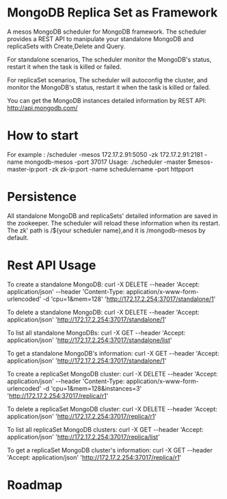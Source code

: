 # MongoDB Replica Set as Framework

A mesos MongoDB scheduler for MongoDB framework. The scheduler provides a REST API to manipulate your standalone MongoDB and replicaSets with Create,Delete and Query.

For standalone scenarios, The scheduler monitor the MongoDB's status, restart it when the task is killed or failed.

For replicaSet scenarios, The scheduler will autoconfig the cluster, and monitor the MongoDB's status, restart it when the task is killed or failed.

You can get the MongoDB instances detailed information by REST API: http://api.mongodb.com/

# How to start

For example : /scheduler -mesos 172.17.2.91:5050 -zk 172.17.2.91:2181 -name mongodb-mesos -port 37017
Usage: ./scheduler -master $mesos-master-ip:port -zk zk-ip:port -name schedulername -port httpport


# Persistence
All standalone MongoDB and replicaSets' detailed information are saved in the zookeeper. The scheduler will reload these information when its restart. The zk' path is /${your scheduler name},and it is /mongodb-mesos by default.

# Rest API Usage
To create a standalone MongoDB:
curl -X DELETE --header 'Accept: application/json' --header 'Content-Type: application/x-www-form-urlencoded' -d 'cpu=1&mem=128' 'http://172.17.2.254:37017/standalone/1'

To delete a standalone MongoDB:
curl -X DELETE --header 'Accept: application/json' 'http://172.17.2.254:37017/standalone/1'

To list all standalone MongoDBs:
curl -X GET --header 'Accept: application/json' 'http://172.17.2.254:37017/standalone/list'

To get a standalone MongoDB's information:
curl -X GET --header 'Accept: application/json' 'http://172.17.2.254:37017/standalone/1'

To create a replicaSet MongoDB cluster:
curl -X DELETE --header 'Accept: application/json' --header 'Content-Type: application/x-www-form-urlencoded' -d 'cpu=1&mem=128&instances=3' 'http://172.17.2.254:37017/replica/r1'

To delete a replicaSet MongoDB cluster:
curl -X DELETE --header 'Accept: application/json' 'http://172.17.2.254:37017/replica/r1'

To list all replicaSet MongoDB clusters:
curl -X GET --header 'Accept: application/json' 'http://172.17.2.254:37017/replica/list'

To get a replicaSet MongoDB cluster's information:
curl -X GET --header 'Accept: application/json' 'http://172.17.2.254:37017/replica/r1'

# Roadmap

